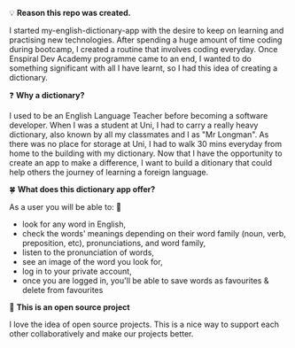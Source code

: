 :bulb: **Reason this repo was created.**

I started my-english-dictionary-app with the desire to keep on learning and practising new technologies. After spending a huge amount of time coding during bootcamp, I created a routine that involves coding everyday. Once Enspiral Dev Academy programme came to an end, I wanted to do something significant with all I have learnt, so I had this idea of creating a dictionary.

:question: **Why a dictionary?**

I used to be an English Language Teacher before becoming a software developer. When I was a student at Uni, I had to carry a really heavy dictionary, also known by all my classmates and I as "Mr Longman". As there was no place for storage at Uni, I had to walk 30 mins everyday from home to the building with my dictionary. Now that I have the opportunity to create an app to make a difference, I want to build a ditionary that could help others  the journey of learning a foreign language. 

:four_leaf_clover: **What does this dictionary app offer?**

As a user you will be able to: :bust_in_silhouette:

- look for any word in English,
- check the words' meanings depending on their word family (noun, verb, preposition, etc), pronunciations, and word family,
- listen to the pronunciation of words,
- see an image of the word you look for,
- log in to your private account,
- once you are logged in, you'll be able to save words as favourites & delete from favourites

:book: **This is an open source project**

I love the idea of open source projects. This is a nice way to support each other collaboratively and make our projects better.
